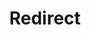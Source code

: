 ﻿---
layout: src/layouts/Redirect.astro
title: Redirect
redirect: /docs/security/users-and-teams/system-and-space-permissions
pubDate:  2023-01-01
navSearch: false
navSitemap: false
navMenu: false
---

